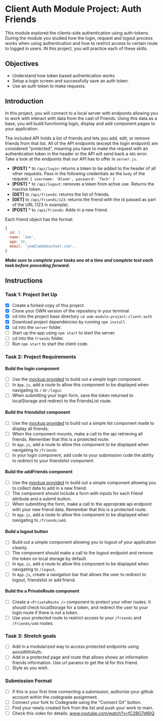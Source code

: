 # Client Auth Module Project: Auth Friends

This module explored the clients-side authentication using auth-tokens. During the module you studied how the login, request and logout process works when using authentication and how to restrict access to certain route to logged in users. IN this project, you will practice each of these skills.

## Objectives
- Understand how token based authentication works
- Setup a login screen and successfully save an auth token.
- Use an auth token to make requests.

## Introduction
In this project, you will connect to a local server with endpoints allowing you to work with interact with data from the cast of Friends. Using this data as a 
base, you will build functioning login, display and add component pages to your application.

The included API holds a list of friends and lets you add, edit, or remove friends from that list. All of the API endpoints (except the login endpoint) are considered "protected", meaning you have to make the request with an authentication token in the header or the API will send back a `401` error. Take a look at the endpoints that our API has to offer in `server.js`.

  * **[POST]** * to `/api/login`: returns a token to be added to the header of all other requests. Pass in the following credentials as the `body` of the request: `{ username: 'Bloom', password: 'Tech' }`
  * **[POST]** * to `/api/logout`: removes a token from active use. Returns the inactive token. 
  * **[GET]** to `/api/friends`: returns the list of friends.
  * **[GET]** to `/api/friends/123`: returns the friend with the id passed as part of the URL (123 in example).
  * **[POST]** * to `/api/friends`: Adds in a new friend.

Each friend object has the format:
```js
{
  id: 1
  name: 'Joe',
  age: 24,
  email: 'joe@lambdaschool.com',
}
```


***Make sure to complete your tasks one at a time and complete test each task before proceding forward.***

## Instructions
### Task 1: Project Set Up
* [x] Create a forked copy of this project.
* [x] Clone your OWN version of the repository in your terminal
* [x] cd into the project base directory `cd web-module-project-client-auth`
* [x] Download project dependencies by running `npm install`
* [x] cd into the `server` folder.
* [ ] Start up the app using `npm start` to start the server.
* [ ] cd into the `friends` folder.
* [ ] Run `npm start` to start the client code.

### Task 2: Project Requirements
#### Build the login component
* [ ] Use the [mockup provided](./login_mockup.png) to build out a simple login component.
* [ ] In `App.js`, add a route to allow this component to be displayed when navigating to `/` or `/login`
* [ ] When submitting your login form, save the token returned to localStorage and redirect to the FriendsList route.

#### Build the friendslist component
* [ ] Use the [mockup provided](./friendslist_mockup.png) to build out a simple list component made to display all friends.
* [ ] When the component mounts, make a call to the api retrieving all friends. Remember that this is a protected route.
* [ ] In `App.js`, add a route to allow this component to be displayed when navigating to `/friends`
* [ ] In your login component, add code to your submission code the ability to redirect to your friendslist component.

#### Build the addFriends component
* [ ] Use the [mockup provided](./addfriends_mockup.png) to build out a simple component allowing you to collect data to add in a new friend.
* [ ] The component should include a form with inputs for each friend attribute and a submit button.
* [ ] When submitting the form, make a call to the approprate api endpoint with your new friend data. Remember that this is a protected route.
* [ ] In `App.js`, add a route to allow this component to be displayed when navigating to `/friends/add`.

#### Build a logout button
* [ ] Build out a simple component allowing you to logout of your application cleanly.
* [ ] The component should make a call to the logout endpoint and remove the token on local storage by default.
* [ ] In `App.js`, add a route to allow this component to be displayed when navigating to `/logout`.
* [ ] In `App.js`, create a navigation bar that allows the user to redirect to logout, friendslist or add friend.

#### Build the a PrivateRoute component
* [ ] Create a `<PrivateRoute />` component to protect your other routes. It should check localStorage for a token, and redirect the user to your login route if there is not a token.
* [ ] Use your protected route to restrict access to your `/friends` and `/friends/add` routes.

### Task 3: Stretch goals
- [ ] Add in a modularized way to access protected endpoints using axiosWithAuth.
- [ ] Add in a protected page and route that allows shows an information friends information. Use url params to get the id for this friend.
- [ ] Style as you wish.

### Submission Format
- [ ] If this is your first time connecting a submission, authorize your github account within the codegrade assignment.
- [ ] Connect your fork to Codegrade using the "Connect Git" button.
- [ ] Find your newly created fork from the list and push your work to main.
- [ ] Check this video for details: www.youtube.com/watch?v=fC2BO7dI6IQ
